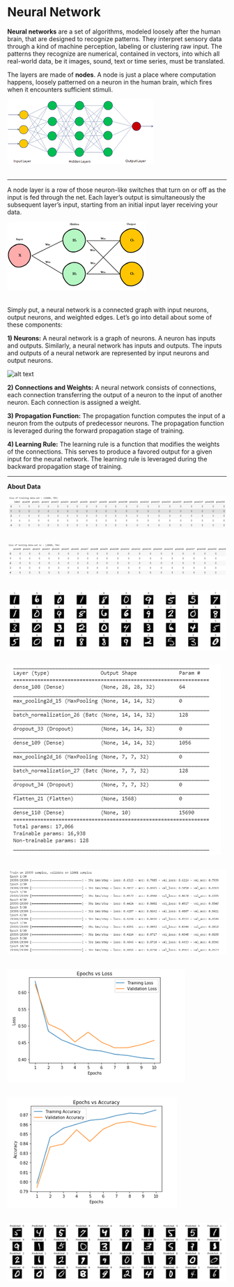 # Neural Network

__Neural networks__ are a set of algorithms, modeled loosely after the human brain, that are designed to recognize patterns. They interpret sensory data through a kind of machine perception, labeling or clustering raw input. The patterns they recognize are numerical, contained in vectors, into which all real-world data, be it images, sound, text or time series, must be translated.

The layers are made of __nodes__. A node is just a place where computation happens, loosely patterned on a neuron in the human brain, which fires when it encounters sufficient stimuli. 


![image.jpg](images/download.png)<br><br>

___
A node layer is a row of those neuron-like switches that turn on or off as the input is fed through the net. Each layer’s output is simultaneously the subsequent layer’s input, starting from an initial input layer receiving your data.

![image.jpg](images/images.png)<br><br>

Simply put, a neural network is a connected graph with input neurons, output neurons, and weighted edges. Let’s go into detail about some of these components:

__1) Neurons:__ A neural network is a graph of neurons. A neuron has inputs and outputs. Similarly, a neural network has inputs and outputs. The inputs and outputs of a neural network are represented by input neurons and output neurons.


![alt text](https://skymind.ai/images/wiki/mlp.png)


__2) Connections and Weights:__ A neural network consists of connections, each connection transferring the output of a neuron to the input of another neuron. Each connection is assigned a weight.

__3) Propagation Function:__ The propagation function computes the input of a neuron from the outputs of predecessor neurons. The propagation function is leveraged during the forward propagation stage of training.

__4) Learning Rule:__ The learning rule is a function that modifies the weights of the connections. This serves to produce a favored output for a given input for the neural network. The learning rule is leveraged during the backward propagation stage of training.
___

__About Data__

![image.jpg](images/Capture1.PNG)<br><br>

![image.jpg](images/Capture2.PNG)<br><br>

![image.jpg](images/Capture3.PNG)<br><br>

![image.jpg](images/Capture4.PNG)<br><br>

![image.jpg](images/Capture5.PNG)<br><br>


![image.jpg](images/Capture6.PNG)<br><br>


![image.jpg](images/Capture7.PNG)<br><br>


![image.jpg](images/Capture8.PNG)<br><br>

